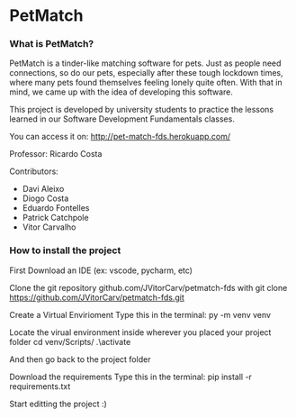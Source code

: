 # PetMatch

### What is PetMatch?

PetMatch is a tinder-like matching software for pets. Just as people need connections, so do our pets, especially after these tough lockdown times, where many pets found themselves feeling lonely quite often. With that in mind, we came up with the idea of developing this software.

This project is developed by university students to practice the lessons learned in our Software Development Fundamentals classes.

You can access it on: http://pet-match-fds.herokuapp.com/

Professor: Ricardo Costa

Contributors:

- Davi Aleixo
- Diogo Costa
- Eduardo Fontelles
- Patrick Catchpole
- Vitor Carvalho

### How to install the project

First Download an IDE (ex: vscode, pycharm, etc)

Clone the git repository github.com/JVitorCarv/petmatch-fds with git clone https://github.com/JVitorCarv/petmatch-fds.git

Create a Virtual Envirioment 
Type this in the terminal: py -m venv venv 

Locate the virual environment inside wherever you placed your project folder
cd venv/Scripts/
.\activate

And then go back to the project folder

Download the requirements 
Type this in the terminal: pip install -r requirements.txt

Start editting the project :)
